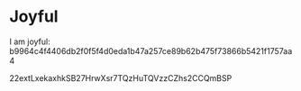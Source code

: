 # Joyful

I am joyful: b9964c4f4406db2f0f5f4d0eda1b47a257ce89b62b475f73866b5421f1757aa4


22extLxekaxhkSB27HrwXsr7TQzHuTQVzzCZhs2CCQmBSP